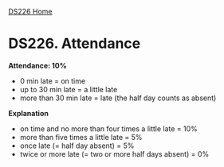 [DS226 Home](home.md)

# DS226. Attendance

**Attendance: 10%**

- 0 min late = on time
- up to 30 min late = a little late
- more than 30 min late = late (the half day counts as absent)

**Explanation**
- on time and no more than four times a little late = 10%
- more than five times a little late = 5%
- once late (= half day absent) = 5%
- twice or more late (= two or more half days absent) = 0%